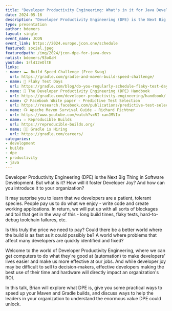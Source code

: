```yaml
---
title: "Developer Productivity Engineering: What's in it for Java Developers?"
date: 2024-05-16
description: "Developer Productivity Engineering (DPE) is the Next Big Thing in Software Development. But what is it? How will it foster Developer Joy? And how can you introduce it to your organization?"
type: presentation
author: bdemers
layout: single
event_name: JCON
event_link: https://2024.europe.jcon.one/schedule
featured: social.jpeg
featuredpath: /img/2024/jcon-dpe-for-java-devs
notist: bdemers/93oOaH
youtube: 1rl412eOltE
links:
- name: 🏎️ Build Speed Challenge (Free Swag)
  url: https://gradle.com/gradle-and-maven-build-speed-challenge/
- name: 📆 Flaky Test Days
  url: https://gradle.com/blog/do-you-regularly-schedule-flaky-test-days/
- name: 📖 The Developer Productivity Engineering (DPE) Handbook
  url: https://gradle.com/developer-productivity-engineering/handbook/
- name: 📋 Facebook White paper - Predictive Test Selection
  url: https://research.facebook.com/publications/predictive-test-selection/
- name: 📺 Apache Maven Survival Guide - Richard Fichtner 
  url: https://www.youtube.com/watch?v=RI-xanJMVIo
- name: ♲ Reproducible Builds
  url: https://reproducible-builds.org/
- name: 🧑‍💻 Gradle is Hiring
  url: https://gradle.com/careers/
categories:
- development
- builds
- dpe
- productivity
- java
---
```


Developer Productivity Engineering (DPE) is the Next Big Thing in Software Development. But what is it? How will it foster Developer Joy? And how can you introduce it to your organization?

It may surprise you to learn that we developers are a patient, tolerant species. People pay us to do what we enjoy - write code and create working applications. In return, we will put up with all sorts of blockages and toil that get in the way of this - long build times, flaky tests, hard-to-debug toolchain failures, etc.

Is this truly the price we need to pay? Could there be a better world where the build is as fast as it could possibly be? A world where problems that affect many developers are quickly identified and fixed?

Welcome to the world of Developer Productivity Engineering, where we can get computers to do what they're good at (automation) to make developers' lives easier and make us more effective at our jobs. And while developer joy may be difficult to sell to decision-makers, effective developers making the best use of their time and hardware will directly impact an organization's ROI.

In this talk, Brian will explore what DPE is, give you some practical ways to speed up your Maven and Gradle builds, and discuss ways to help the leaders in your organization to understand the enormous value DPE could unlock.

